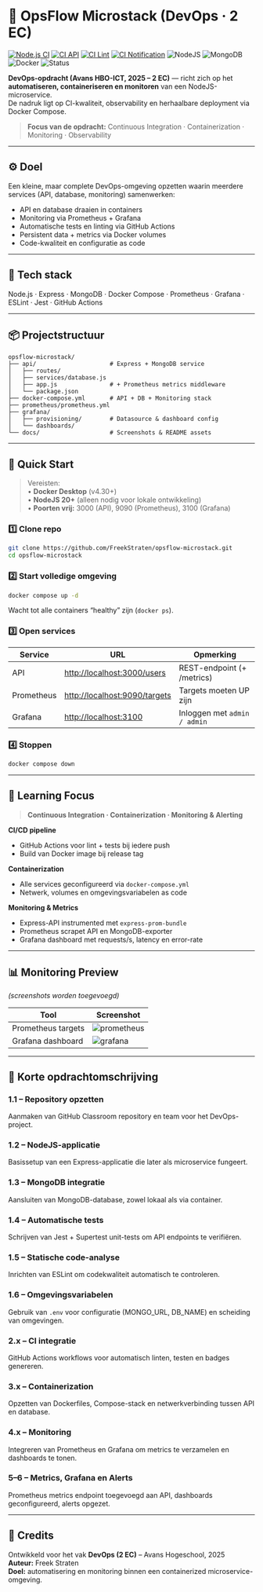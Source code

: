# 🧭 OpsFlow Microstack (DevOps · 2 EC)

[![Node.js CI](https://github.com/FreekStraten/Devops-Freek-Straten/workflows/Node.js%20CI/badge.svg)](https://github.com/FreekStraten/Devops-Freek-Straten/actions?query=workflow%3A%22Node.js+CI%22)
[![CI API](https://github.com/FreekStraten/Devops-Freek-Straten/workflows/CI%20API/badge.svg)](https://github.com/FreekStraten/Devops-Freek-Straten/actions?query=workflow%3A%22CI+API%22)
[![CI Lint](https://github.com/FreekStraten/Devops-Freek-Straten/workflows/CI%20Lint/badge.svg)](https://github.com/FreekStraten/Devops-Freek-Straten/actions?query=workflow%3A%22CI+Lint%22)
[![CI Notification](https://github.com/FreekStraten/Devops-Freek-Straten/workflows/CI%20Notification%20Service/badge.svg)](https://github.com/FreekStraten/Devops-Freek-Straten/actions?query=workflow%3A%22CI+Notification+Service%22)
![NodeJS](https://img.shields.io/badge/NodeJS-20.x-339933)
![MongoDB](https://img.shields.io/badge/MongoDB-7.x-4DB33D)
![Docker](https://img.shields.io/badge/Docker-compose-blue)
![Status](https://img.shields.io/badge/status-active-brightgreen)

**DevOps-opdracht (Avans HBO-ICT, 2025 – 2 EC)** — richt zich op het **automatiseren, containeriseren en monitoren** van een NodeJS-microservice.  
De nadruk ligt op CI-kwaliteit, observability en herhaalbare deployment via Docker Compose.

> **Focus van de opdracht:** Continuous Integration · Containerization · Monitoring · Observability

---

## ⚙️ Doel

Een kleine, maar complete DevOps-omgeving opzetten waarin meerdere services (API, database, monitoring) samenwerken:

- API en database draaien in containers  
- Monitoring via Prometheus + Grafana  
- Automatische tests en linting via GitHub Actions  
- Persistent data + metrics via Docker volumes  
- Code-kwaliteit en configuratie as code  

---

## 🧩 Tech stack
Node.js · Express · MongoDB · Docker Compose · Prometheus · Grafana · ESLint · Jest · GitHub Actions

---

## 📦 Projectstructuur
```
opsflow-microstack/
├── api/                     # Express + MongoDB service
│   ├── routes/
│   ├── services/database.js
│   ├── app.js               # + Prometheus metrics middleware
│   └── package.json
├── docker-compose.yml       # API + DB + Monitoring stack
├── prometheus/prometheus.yml
├── grafana/
│   ├── provisioning/        # Datasource & dashboard config
│   └── dashboards/
└── docs/                    # Screenshots & README assets
```

---

## 🚀 Quick Start

> Vereisten:  
> • **Docker Desktop** (v4.30+)  
> • **NodeJS 20+** (alleen nodig voor lokale ontwikkeling)  
> • **Poorten vrij:** 3000 (API), 9090 (Prometheus), 3100 (Grafana)

### 1️⃣ Clone repo
```bash
git clone https://github.com/FreekStraten/opsflow-microstack.git
cd opsflow-microstack
```

### 2️⃣ Start volledige omgeving
```bash
docker compose up -d
```

Wacht tot alle containers “healthy” zijn (`docker ps`).

### 3️⃣ Open services

| Service | URL | Opmerking |
|----------|-----|-----------|
| API | [http://localhost:3000/users](http://localhost:3000/users) | REST-endpoint (+ /metrics) |
| Prometheus | [http://localhost:9090/targets](http://localhost:9090/targets) | Targets moeten UP zijn |
| Grafana | [http://localhost:3100](http://localhost:3100) | Inloggen met `admin / admin` |

### 4️⃣ Stoppen
```bash
docker compose down
```

---

## 🧠 Learning Focus

> **Continuous Integration · Containerization · Monitoring & Alerting**

**CI/CD pipeline**
- GitHub Actions voor lint + tests bij iedere push  
- Build van Docker image bij release tag  

**Containerization**
- Alle services geconfigureerd via `docker-compose.yml`  
- Netwerk, volumes en omgevingsvariabelen as code  

**Monitoring & Metrics**
- Express-API instrumented met `express-prom-bundle`  
- Prometheus scrapet API en MongoDB-exporter  
- Grafana dashboard met requests/s, latency en error-rate  

---

## 📊 Monitoring Preview
*(screenshots worden toegevoegd)*

| Tool | Screenshot |
|------|-------------|
| Prometheus targets | ![prometheus](docs/prometheus.png) |
| Grafana dashboard | ![grafana](docs/grafana.png) |

---

## 📝 Korte opdrachtomschrijving

### 1.1 – Repository opzetten
Aanmaken van GitHub Classroom repository en team voor het DevOps-project.

### 1.2 – NodeJS-applicatie
Basissetup van een Express-applicatie die later als microservice fungeert.

### 1.3 – MongoDB integratie
Aansluiten van MongoDB-database, zowel lokaal als via container.

### 1.4 – Automatische tests
Schrijven van Jest + Supertest unit-tests om API endpoints te verifiëren.

### 1.5 – Statische code-analyse
Inrichten van ESLint om codekwaliteit automatisch te controleren.

### 1.6 – Omgevingsvariabelen
Gebruik van `.env` voor configuratie (MONGO_URL, DB_NAME) en scheiding van omgevingen.

### 2.x – CI integratie
GitHub Actions workflows voor automatisch linten, testen en badges genereren.

### 3.x – Containerization
Opzetten van Dockerfiles, Compose-stack en netwerkverbinding tussen API en database.

### 4.x – Monitoring
Integreren van Prometheus en Grafana om metrics te verzamelen en dashboards te tonen.

### 5–6 – Metrics, Grafana en Alerts
Prometheus metrics endpoint toegevoegd aan API, dashboards geconfigureerd, alerts opgezet.

---

## 🏫 Credits
Ontwikkeld voor het vak **DevOps (2 EC)** – Avans Hogeschool, 2025  
**Auteur:** Freek Straten  
**Doel:** automatisering en monitoring binnen een containerized microservice-omgeving.
